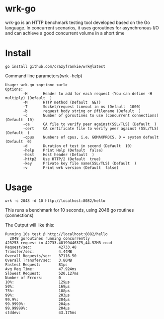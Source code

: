# wrk-go

wrk-go is an HTTP benchmark testing tool developed based on the Go language. In concurrent scenarios, it uses goroutines for asynchronous I/O and can achieve a good concurrent volume in a short time

# Install
```
go install github.com/crazyfrankie/wrk@latest
```

Command line parameters(wrk -help)
```
Usage: wrk-go <option> <url>
Options:
        -H       Header to add for each request (You can define -H multiply) (Default  )
        -M       HTTP method (Default  GET)
        -T       Socket/request timeout in ms (Default  1000)
        -b       request body string or @filename (Default  )
        -c       Number of goroutines to use (concurrent connections) (Default  10)
        -ca      CA file to verify peer against(SSL/TLS) (Default  )
        -cert    CA certificate file to verify peer against (SSL/TLS) (Default  )
        -cpus    Numbers of cpus, i.e. GOMAXPROCS. 0 = system default (Default  0)
        -d       Duration of test in second (Default  10)
        -help    Print Help (Default  false)
        -host    Host header (Default  )
        -http2   Use HTTP/2 (Default  true)
        -key     Private key file name(SSL/TLS) (Default  )
        -v       Print wrk version (Default  false)
```

# Usage
```
wrk -c 2048 -d 10 http://localhost:8082/hello
```

This runs a benchmark for 10 seconds, using 2048 go routines (connections)

The Output will like this:
```
Running 10s test @ http://localhost:8082/hello
  2048 goroutines running concurrently
428253 request in 42733.48199446375,44.52MB read
Request/sec:            42733.48
Transfer/sec:           4.44MB
Overall Requests/sec:   37116.50
Overall Transfer/sec:   3.86MB
Fastest Request:        81µs
Avg Req Time:           47.924ms
Slowest Request:        520.127ms
Number of Errors:       0
10%:                    129µs
50%:                    169µs
75%:                    188µs
99%:                    203µs
99.9%:                  204µs
99.9999%:               204µs
99.99999%:              204µs
stddev:                 43.175ms
```